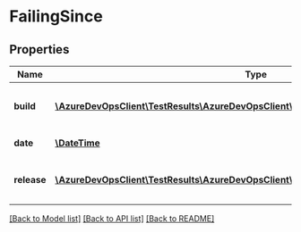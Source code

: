 # FailingSince

## Properties
Name | Type | Description | Notes
------------ | ------------- | ------------- | -------------
**build** | [**\AzureDevOpsClient\TestResults\AzureDevOpsClient\TestResults\Model\BuildReference**](BuildReference.md) | Build reference since failing. | [optional] 
**date** | [**\DateTime**](\DateTime.md) | Time since failing. | [optional] 
**release** | [**\AzureDevOpsClient\TestResults\AzureDevOpsClient\TestResults\Model\ReleaseReference**](ReleaseReference.md) | Release reference since failing. | [optional] 

[[Back to Model list]](../README.md#documentation-for-models) [[Back to API list]](../README.md#documentation-for-api-endpoints) [[Back to README]](../README.md)


